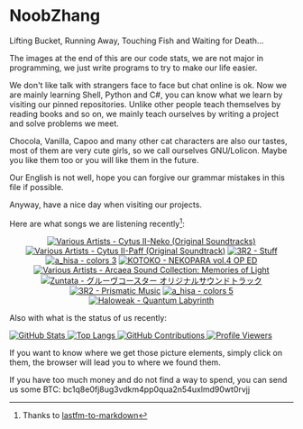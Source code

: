 # NoobZhang

Lifting Bucket, Running Away, Touching Fish and Waiting for Death...  

The images at the end of this are our code stats, we are not major in programming, we just write programs to try to make our life easier.

We don't like talk with strangers face to face but chat online is ok. Now we are mainly learning Shell, Python and C#, you can know what we learn by visiting our pinned repositories. Unlike other people teach themselves by reading books and so on, we mainly teach ourselves by writing a project and solve problems we meet.

Chocola, Vanilla, Capoo and many other cat characters are also our tastes, most of them are very cute girls, so we call ourselves GNU/Lolicon. Maybe you like them too or you will like them in the future.

Our English is not well, hope you can forgive our grammar mistakes in this file if possible.

Anyway, have a nice day when visiting our projects.

Here are what songs we are listening recently[^1]:  

<!-- lastfm -->
<p align="center"><a href="https://www.last.fm/music/Various+Artists/Cytus+II-Neko+(Original+Soundtracks)"><img src="https://lastfm.freetls.fastly.net/i/u/64s/7c109edd9f8c630ee4d3ec417301615f.jpg" title="Various Artists - Cytus II-Neko (Original Soundtracks)"></a> <a href="https://www.last.fm/music/Various+Artists/Cytus+II-Paff+(Original+Soundtrack)"><img src="https://lastfm.freetls.fastly.net/i/u/64s/18347195202cc4e2318434e2727aa538.jpg" title="Various Artists - Cytus II-Paff (Original Soundtrack)"></a> <a href="https://www.last.fm/music/3R2/Stuff"><img src="https://lastfm.freetls.fastly.net/i/u/64s/e092d08d9d5f1133c4454ef164bbd2b3.jpg" title="3R2 - Stuff"></a> <a href="https://www.last.fm/music/a_hisa/colors+3"><img src="https://lastfm.freetls.fastly.net/i/u/64s/f01a0b18eed8117b3a308b4169626d8e.png" title="a_hisa - colors 3"></a> <a href="https://www.last.fm/music/KOTOKO/NEKOPARA+vol.4+OP+ED"><img src="https://lastfm.freetls.fastly.net/i/u/64s/fff6d401d6d466c130bbc2338db3a288.png" title="KOTOKO - NEKOPARA vol.4 OP ED"></a> <a href="https://www.last.fm/music/Various+Artists/Arcaea+Sound+Collection:+Memories+of+Light"><img src="https://lastfm.freetls.fastly.net/i/u/64s/30b11b9f3a5bf53564142a15647474a4.jpg" title="Various Artists - Arcaea Sound Collection: Memories of Light"></a> <a href="https://www.last.fm/music/Zuntata/%E3%82%B0%E3%83%AB%E3%83%BC%E3%83%B4%E3%82%B3%E3%83%BC%E3%82%B9%E3%82%BF%E3%83%BC+%E3%82%AA%E3%83%AA%E3%82%B8%E3%83%8A%E3%83%AB%E3%82%B5%E3%82%A6%E3%83%B3%E3%83%89%E3%83%88%E3%83%A9%E3%83%83%E3%82%AF"><img src="https://lastfm.freetls.fastly.net/i/u/64s/ef84baa6ca71c314602b697f848f8ed4.png" title="Zuntata - グルーヴコースター オリジナルサウンドトラック"></a> <a href="https://www.last.fm/music/3R2/Prismatic+Music"><img src="https://lastfm.freetls.fastly.net/i/u/64s/df460559e1c773b7f180170f9ba5b476.jpg" title="3R2 - Prismatic Music"></a> <a href="https://www.last.fm/music/a_hisa/colors+5"><img src="https://lastfm.freetls.fastly.net/i/u/64s/3117f362efc31baa6c100a5ac5ad5f1a.jpg" title="a_hisa - colors 5"></a> <a href="https://www.last.fm/music/Haloweak/Quantum+Labyrinth"><img src="https://lastfm.freetls.fastly.net/i/u/64s/fb708b7f2778e84e96e27247a48da844.jpg" title="Haloweak - Quantum Labyrinth"></a> </p>

Also with what is the status of us recently:

<a href="https://github.com/anuraghazra/github-readme-stats">
  <picture>
    <source media="(prefers-color-scheme: dark)" srcset="https://github-readme-stats.vercel.app/api?username=zhanghua000&theme=dark">
    <img alt="GitHub Stats" src="https://github-readme-stats.vercel.app/api?username=zhanghua000&theme=default">
  </picture>
  <picture>
    <source media="(prefers-color-scheme: dark)" srcset="https://github-readme-stats.vercel.app/api/top-langs/?username=zhanghua000&theme=dark&layout=compact">
    <img alt="Top Langs" src="https://github-readme-stats.vercel.app/api/top-langs/?username=zhanghua000&theme=default&layout=compact">
  </picture>
</a>

<a href="https://github.com/Platane/snk">
  <picture>
    <source media="(prefers-color-scheme: dark)" srcset="https://github.com/zhanghua000/zhanghua000/raw/main/snakes/dark.svg">
    <img alt="GitHub Contributions" src="https://github.com/zhanghua000/zhanghua000/raw/main/snakes/light.svg">
  </picture>
</a>

<a href="https://github.com/antonkomarev/github-profile-views-counter">
  <picture>
    <source media="(prefers-color-scheme: dark)" srcset="https://komarev.com/ghpvc/?username=zhanghua000&color=gray&style=for-the-badge">
    <img alt="Profile Viewers" src="https://komarev.com/ghpvc/?username=zhanghua000&color=brightgreen&style=for-the-badge">
  </picture>
</a>

If you want to know where we get those picture elements, simply click on them, the browser will lead you to where we found them.  

If you have too much money and do not find a way to spend, you can send us some BTC: bc1q8e0fj8ug3vdkm4pp0qua2n54uxlmd90wt0rvjj

[^1]: Thanks to [lastfm-to-markdown](https://github.com/melipass/lastfm-to-markdown)
